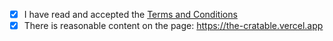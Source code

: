 - [x] I have read and accepted the [Terms and Conditions](http://js.org/terms.html)
- [x] There is reasonable content on the page: https://the-cratable.vercel.app
